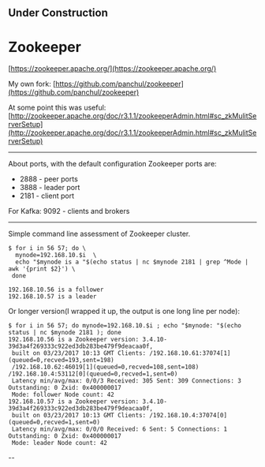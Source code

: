 
## Under Construction

# Zookeeper


[﻿https://zookeeper.apache.org/](﻿https://zookeeper.apache.org/)

My own fork: [https://github.com/panchul/zookeeper](https://github.com/panchul/zookeeper)


At some point this was useful:
[http://zookeeper.apache.org/doc/r3.1.1/zookeeperAdmin.html#sc_zkMulitServerSetup](http://zookeeper.apache.org/doc/r3.1.1/zookeeperAdmin.html#sc_zkMulitServerSetup)


---

About ports, with the default configuration Zookeeper ports are:

- 2888 - peer ports
- 3888 - leader port
- 2181 - client port

For Kafka: 9092 - clients and brokers

---

Simple command line assessment of Zookeeper cluster.

    $ for i in 56 57; do \
      mynode=192.168.10.$i  \
      echo "$mynode is a "$(echo status | nc $mynode 2181 | grep ^Mode | awk '{print $2}') \
     done
     
    192.168.10.56 is a follower
    192.168.10.57 is a leader

Or longer version(I wrapped it up, the output is one long line per node):

    $ for i in 56 57; do mynode=192.168.10.$i ; echo "$mynode: "$(echo status | nc $mynode 2181 ); done
    192.168.10.56 is a Zookeeper version: 3.4.10-39d3a4f269333c922ed3db283be479f9deacaa0f,
     built on 03/23/2017 10:13 GMT Clients: /192.168.10.61:37074[1](queued=0,recved=193,sent=198)
     /192.168.10.62:46019[1](queued=0,recved=108,sent=108) /192.168.10.4:53112[0](queued=0,recved=1,sent=0)
     Latency min/avg/max: 0/0/3 Received: 305 Sent: 309 Connections: 3 Outstanding: 0 Zxid: 0x400000017
     Mode: follower Node count: 42
    192.168.10.57 is a Zookeeper version: 3.4.10-39d3a4f269333c922ed3db283be479f9deacaa0f,
     built on 03/23/2017 10:13 GMT Clients: /192.168.10.4:37074[0](queued=0,recved=1,sent=0)
     Latency min/avg/max: 0/0/0 Received: 6 Sent: 5 Connections: 1 Outstanding: 0 Zxid: 0x400000017
     Mode: leader Node count: 42

--